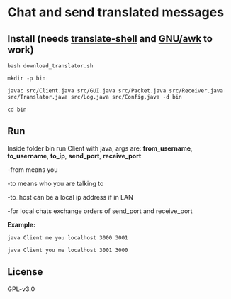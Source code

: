 # Chat and send translated messages

## Install (needs [translate-shell](https://github.com/soimort/translate-shell) and [GNU/awk](https://www.gnu.org/software/gawk/) to work)

`bash download_translator.sh`

`mkdir -p bin`

`javac src/Client.java src/GUI.java src/Packet.java src/Receiver.java src/Translator.java src/Log.java src/Config.java -d bin`

`cd bin`

## Run

Inside folder bin run Client with java, args are: **from_username**, **to_username**, **to_ip**, **send_port**, **receive_port**

-from means you

-to means who you are talking to

-to_host can be a local ip address if in LAN

-for local chats exchange orders of send_port and receive_port

**Example:**

`java Client me you localhost 3000 3001`


`java Client you me localhost 3001 3000`

## License

GPL-v3.0
